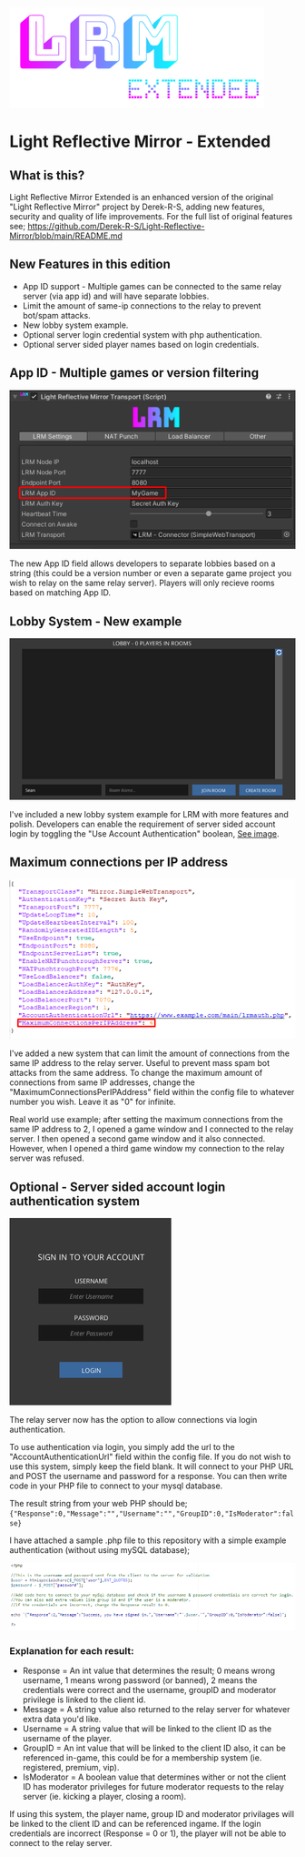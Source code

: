 ![Logo](Images/LRM-EXTENDED2.png)

# Light Reflective Mirror - Extended

## What is this?
Light Reflective Mirror Extended is an enhanced version of the original "Light Reflective Mirror" project by Derek-R-S, adding new features, security and quality of life improvements.  For the full list of original features see; https://github.com/Derek-R-S/Light-Reflective-Mirror/blob/main/README.md

## New Features in this edition
* App ID support - Multiple games can be connected to the same relay server (via app id) and will have separate lobbies.
* Limit the amount of same-ip connections to the relay to prevent bot/spam attacks.
* New lobby system example.
* Optional server login credential system with php authentication.
* Optional server sided player names based on login credentials.

## App ID - Multiple games or version filtering
![Image](Images/SAMPLE2.png)

The new App ID field allows developers to separate lobbies based on a string (this could be a version number or even a separate game project you wish to relay on the same relay server).  Players will only recieve rooms based on matching App ID.

## Lobby System - New example 
![Image](Images/SAMPLE4.png)

I've included a new lobby system example for LRM with more features and polish. 
Developers can enable the requirement of server sided account login by toggling the "Use Account Authentication" boolean, [See image](Images/SAMPLE5.png).

## Maximum connections per IP address
![Image](Images/SAMPLE7.png)

I've added a new system that can limit the amount of connections from the same IP address to the relay server.  Useful to prevent mass spam bot attacks from the same address.  To change the maximum amount of connections from same IP addresses, change the "MaximumConnectionsPerIPAddress" field within the config file to whatever  number you wish.  Leave it as "0" for infinite.

Real world use example; after setting the maximum connections from the same IP address to 2, I opened a game window and I connected to the relay server.  I then opened a second game window and it also connected.  However, when I opened a third game window my connection to the relay server was refused.

## Optional - Server sided account login authentication system
![Image](Images/SAMPLE3.png) 

The relay server now has the option to allow connections via login authentication.

To use authentication via login, you simply add the url to the "AccountAuthenticationUrl" field within the config file.  If you do not wish to use this system, simply keep the field blank.
It will connect to your PHP URL and POST the username and password for a response.  You can then write code in your PHP file to connect to your mysql database.

The result string from your web PHP should be;
`{"Response":0,"Message":"","Username":"","GroupID":0,"IsModerator":false}`

I have attached a sample .php file to this repository with a simple example authentication (without using mySQL database);

![Image](Images/SAMPLE6.png)
### Explanation for each result:
* Response = An int value that determines the result; 0 means wrong username, 1 means wrong password (or banned), 2 means the credentials were correct and the username, groupID and moderator privilege is linked to the client id.
* Message = A string value also returned to the relay server for whatever extra data you'd like.
* Username = A string value that will be linked to the client ID as the username of the player.
* GroupID = An int value that will be linked to the client ID also, it can be referenced in-game, this could be for a membership system (ie. registered, premium, vip).
* IsModerator = A boolean value that determines wither or not the client ID has moderator privileges for future moderator requests to the relay server (ie. kicking a player, closing a room).

If using this system, the player name, group ID and moderator privilages will be linked to the client ID and can be referenced ingame.  If the login credentials are incorrect (Response = 0 or 1), the player will not be able to connect to the relay server.

